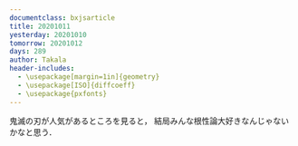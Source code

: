 ```yaml
---
documentclass: bxjsarticle
title: 20201011
yesterday: 20201010
tomorrow: 20201012
days: 289
author: Takala
header-includes:
  - \usepackage[margin=1in]{geometry}
  - \usepackage[ISO]{diffcoeff}
  - \usepackage{pxfonts}
---
```



鬼滅の刃が人気があるところを見ると，
結局みんな根性論大好きなんじゃないかなと思う．

